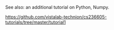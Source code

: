 See also: an additional tutorial on Python, Numpy.


https://github.com/vistalab-technion/cs236605-tutorials/tree/master/tutorial1
